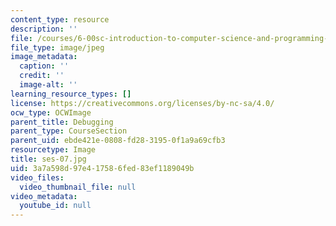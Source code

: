 ```yaml
---
content_type: resource
description: ''
file: /courses/6-00sc-introduction-to-computer-science-and-programming-spring-2011/3a7a598d97e417586fed83ef1189049b_ses-07.jpg
file_type: image/jpeg
image_metadata:
  caption: ''
  credit: ''
  image-alt: ''
learning_resource_types: []
license: https://creativecommons.org/licenses/by-nc-sa/4.0/
ocw_type: OCWImage
parent_title: Debugging
parent_type: CourseSection
parent_uid: ebde421e-0808-fd28-3195-0f1a9a69cfb3
resourcetype: Image
title: ses-07.jpg
uid: 3a7a598d-97e4-1758-6fed-83ef1189049b
video_files:
  video_thumbnail_file: null
video_metadata:
  youtube_id: null
---
```


